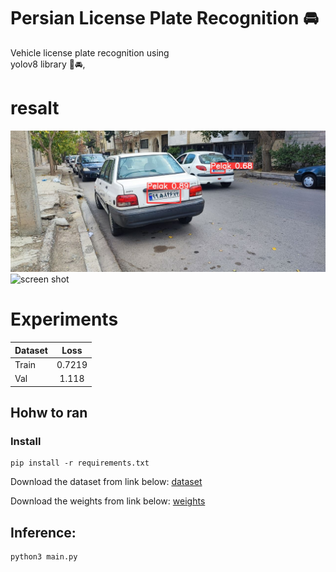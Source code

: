 # Persian License Plate Recognition 🚘
Vehicle license plate recognition using   
 yolov8 library 🚗🚘,
 # **resalt**
![screen shot](https://github.com/MohamadNematizadeh/Persian-License-Plate-Recognition/blob/main/resalt.jpg)
![screen shot](https://drive.google.com/file/d/1--NfGRJb8wHkCqqi1hIxfwYzblLaJBMd/view?usp=sharing)

# Experiments
| Dataset |  Loss	     | 
| :---   |   :---:   | 
|Train   |  0.7219  | 
|Val     |    1.118    |


## Hohw to ran
### Install
```
pip install -r requirements.txt
```
Download the  dataset from link below:
[dataset](https://drive.google.com/drive/folders/1II8AoCIZAb1PLai5CT98RrkNCPFmX3Qv?usp=drive_link)

Download the  weights from link below:
  [weights](https://drive.google.com/file/d/1lUs3NwrGLw1CPtg0J7RtPmxgIaVyfkB7/view?usp=drive_link)

## Inference:
```
python3 main.py
```




